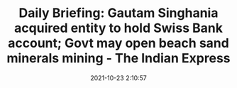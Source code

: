 ---
"title": "Daily Briefing: Gautam Singhania acquired entity to hold Swiss Bank account; Govt may open beach sand minerals mining - The Indian Express"
"date": "2021-10-23 2:10:57"
"feed_name": "GOOGLENEWSMINING"
"feed_website": "https://news.google.com/search?q=mining%2Bincident&hl=en-US&gl=US&ceid=US:en"
"feed_rss": "https://news.google.com/rss/search?q=mining%2Bincident&hl=en-US&gl=US&ceid=US:en"
"link": "https://indianexpress.com/article/live-news/top-news-briefing-today-7585932/"
"source": "{'href': 'https://indianexpress.com', 'title': 'The Indian Express'}"
"file": "_posts/2021-1-1-8c9e9c7d827d3d73785c201c8f653f89be1a908c.md"
"accident": "1"
"drilling": "0"
"represented_by": "0"
"dead": "0"
"injured": "0"
"arrested": "0"
"place": "unknown place"
"where": "unknown site"
"causes": "unknown"
"place_uri": "unknown place"
---